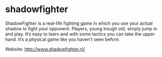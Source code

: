 # shadowfighter
ShadowFighter is a real-life fighting game in which you use your actual shadow to fight your opponent. Players, young trough old, simply jump in and play. It’s easy to learn and with some tactics you can take the upper hand.
It’s a physical game like you haven’t seen before.

Website: http://www.shadowfighter.nl/

